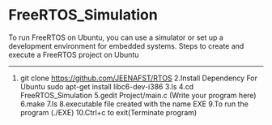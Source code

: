 # FreeRTOS_Simulation
To run FreeRTOS on Ubuntu, you can use a simulator or set up a development environment for embedded systems.
Steps to create and execute a FreeRTOS project on Ubuntu
_______________________________________________________________

1. git clone https://github.com/JEENAFST/RTOS
2.Install Dependency For Ubuntu
sudo apt-get install libc6-dev-i386
3.ls
4.cd FreeRTOS_Simulation
5.gedit Project/main.c  (Write your program here)
6.make
7.ls
8.executable file created with the name EXE 
9.To run the program (./EXE)
10.Ctrl+c to exit(Terminate program)
